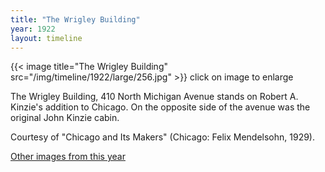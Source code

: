 ```yaml
---
title: "The Wrigley Building"
year: 1922
layout: timeline
---
```


{{< image title="The Wrigley Building" src="/img/timeline/1922/large/256.jpg" >}}
click on image to enlarge

The Wrigley Building, 410 North Michigan Avenue stands on Robert A. Kinzie's addition to Chicago. On the opposite side of the avenue was the original John Kinzie cabin. 

Courtesy of "Chicago and Its Makers" (Chicago: Felix Mendelsohn, 1929). 

[Other images from this year](/historical/timeline/1922)